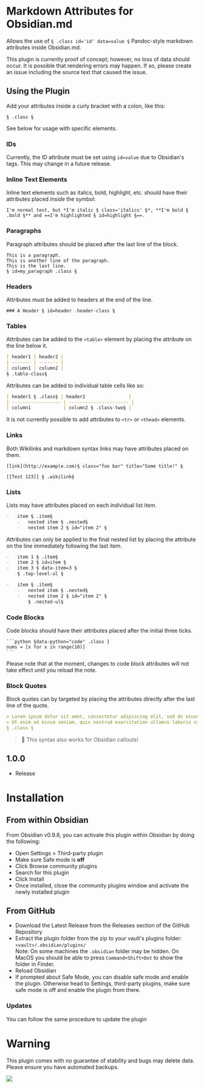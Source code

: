 # Markdown Attributes for Obsidian.md

Allows the use of `§ .class id='id' data=value §` Pandoc-style markdown attributes inside Obsidian.md.

This plugin is currently proof of concept; however, no loss of data should occur. It is possible that rendering errors may happen. If so, please create an issue including the source text that caused the issue.

## Using the Plugin

Add your attributes inside a curly bracket with a colon, like this:

`§ .class §`

See below for usage with specific elements.

### IDs

Currently, the ID attribute must be set using `id=value` due to Obsidian's tags. This may change in a future release.

### Inline Text Elements

Inline text elements such as italics, bold, highlight, etc. should have their attributes placed _inside_ the symbol:

```
I'm normal text, but *I'm italic § class='italics' §*, **I'm bold § .bold §** and ==I'm highlighted § id=highlight §==.
```

### Paragraphs

Paragraph attributes should be placed after the last line of the block.

```
This is a paragraph.
This is another line of the paragraph.
This is the last line.
§ id=my_paragraph .class §
```

### Headers

Attributes must be added to headers at the end of the line.

`### A Header § id=header .header-class §`

### Tables

Attributes can be added to the `<table>` element by placing the attribute on the line below it.

```markdown
| header1 | header2 |
| ------- | ------- |
| column1 | column2 |
§ .table-class§
```

Attributes can be added to individual table cells like so:

```markdown
| header1 § .class§ | header2                |
| ------------------ | ---------------------- |
| column1            | column2 § .class-two§ |
```

It is not currently possible to add attributes to `<tr>` or `<thead>` elements.

### Links

Both Wikilinks and markdown syntax links may have attributes placed on them.

`[link](http://example.com)§ class="foo bar" title="Some title!" §`

`[[Test 123]] § .wikilink§`

### Lists

Lists may have attributes placed on each individual list item.

```markdown
-   item § .item§
    -   nested item § .nested§
    -   nested item 2 § id="item 2" §
```

Attributes can only be applied to the final nested list by placing the attribute on the line immediately following the last item.

```markdown
-   item 1 § .item§
-   item 2 § id=item §
-   item 3 § data-item=3 §
    § .top-level-ul §
```

```markdown
-   item § .item§
    -   nested item § .nested§
    -   nested item 2 § id="item 2" §
        § .nested-ul§
```

### Code Blocks

Code blocks should have their attributes placed after the initial three ticks.

````
```python §data-python="code" .class }
nums = [x for x in range(10)]
```
````

Please note that at the moment, changes to code block attributes will not take effect until you reload the note.

### Block Quotes

Block quotes can by targeted by placing the attributes directly after the last line of the quote.

```md
> Lorem ipsum dolor sit amet, consectetur adipiscing elit, sed do eiusmod tempor incididunt ut labore et dolore magna aliqua. 
> Ut enim ad minim veniam, quis nostrud exercitation ullamco laboris nisi ut aliquip ex ea commodo consequat.
§ .class §

```

> :pencil: This syntax also works for Obsidian callouts!

## 1.0.0

-   Release

# Installation

## From within Obsidian

From Obsidian v0.9.8, you can activate this plugin within Obsidian by doing the following:

-   Open Settings > Third-party plugin
-   Make sure Safe mode is **off**
-   Click Browse community plugins
-   Search for this plugin
-   Click Install
-   Once installed, close the community plugins window and activate the newly installed plugin

## From GitHub

-   Download the Latest Release from the Releases section of the GitHub Repository
-   Extract the plugin folder from the zip to your vault's plugins folder: `<vault>/.obsidian/plugins/`  
    Note: On some machines the `.obsidian` folder may be hidden. On MacOS you should be able to press `Command+Shift+Dot` to show the folder in Finder.
-   Reload Obsidian
-   If prompted about Safe Mode, you can disable safe mode and enable the plugin.
    Otherwise head to Settings, third-party plugins, make sure safe mode is off and
    enable the plugin from there.

### Updates

You can follow the same procedure to update the plugin

# Warning

This plugin comes with no guarantee of stability and bugs may delete data.
Please ensure you have automated backups.


<a href="https://www.buymeacoffee.com/valentine195"><img src="https://img.buymeacoffee.com/button-api/?text=Buy me a coffee&emoji=☕&slug=valentine195&button_colour=e3e7ef&font_colour=262626&font_family=Inter&outline_colour=262626&coffee_colour=ff0000"></a>
